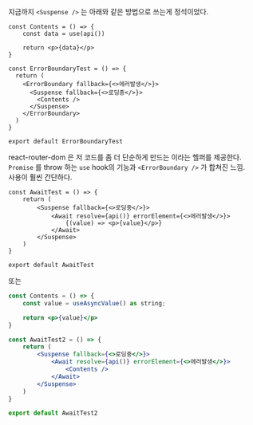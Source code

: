 지금까지 `<Suspense />` 는 아래와 같은 방법으로 쓰는게 정석이었다.

```tsx
const Contents = () => {
    const data = use(api())

    return <p>{data}</p>
}

const ErrorBoundaryTest = () => {
  return (
    <ErrorBoundary fallback={<>에러발생</>}>
      <Suspense fallback={<>로딩중</>}>
        <Contents />
      </Suspense>
    </ErrorBoundary>
  )
}

export default ErrorBoundaryTest
```

react-router-dom 은 저 코드를 좀 더 단순하게 만드는 <Await /> 이라는 헬퍼를 제공한다.  
`Promise` 를 throw 하는 `use` hook의 기능과 `<ErrorBoundary />` 가 합쳐진 느낌.  
사용이 훨씬 간단하다.


```tsx
const AwaitTest = () => {
    return (
        <Suspense fallback={<>로딩중</>}>
            <Await resolve={api()} errorElement={<>에러발생</>}>
                {(value) => <p>{value}</p>}
            </Await>
        </Suspense>
    )
}

export default AwaitTest
```

또는

```jsx
const Contents = () => {
    const value = useAsyncValue() as string;

    return <p>{value}</p>
}

const AwaitTest2 = () => {
    return (
        <Suspense fallback={<>로딩중</>}>
            <Await resolve={api()} errorElement={<>에러발생</>}>
                <Contents />
            </Await>
        </Suspense>
    )
}

export default AwaitTest2
```
